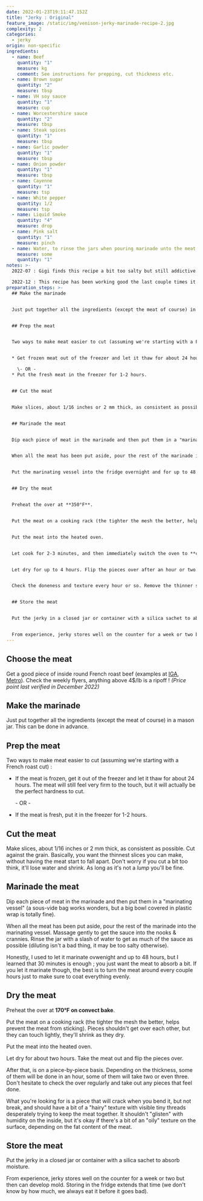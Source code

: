 ```yaml
---
date: 2022-01-23T19:11:47.152Z
title: "Jerky : Original"
feature_image: /static/img/venison-jerky-marinade-recipe-2.jpg
complexity: 2
categories:
  - jerky
origin: non-specific
ingredients:
  - name: Beef
    quantity: "1"
    measure: kg
    comment: See instructions for prepping, cut thickness etc.
  - name: Brown sugar
    quantity: "2"
    measure: tbsp
  - name: VH soy sauce
    quantity: "1"
    measure: cup
  - name: Worcestershire sauce
    quantity: "2"
    measure: tbsp
  - name: Steak spices
    quantity: "1"
    measure: tbsp
  - name: Garlic powder
    quantity: "1"
    measure: tbsp
  - name: Onion powder
    quantity: "1"
    measure: tbsp
  - name: Cayenne
    quantity: "1"
    measure: tsp
  - name: White pepper
    quantity: 1/2
    measure: tsp
  - name: Liquid Smoke
    quantity: "4"
    measure: drop
  - name: Pink salt
    quantity: "1"
    measure: pinch
  - name: Water, to rinse the jars when pouring marinade unto the meat
    measure: some
    quantity: "1"
notes: >-
  2022-07 : Gigi finds this recipe a bit too salty but still addictive.

  2022-12 : This recipe has been working good the last couple times it was made, receiving good comments. Just DO NOT go overboard and inflate the quantities, stick to the recipe/ratios ! Also it might be that letting them marinate less (only 30 minutes is fine) actually helps mitigate the saltiness.
preparation_steps: >-
  ## Make the marinade


  Just put together all the ingredients (except the meat of course) in a mason jar. This can be done in advance.


  ## Prep the meat


  Two ways to make meat easier to cut (assuming we're starting with a French roast cut) :


  * Get frozen meat out of the freezer and let it thaw for about 24 hours. The meat will still feel very firm to the touch, but it will actually be the perfect hardness to cut.

    \- OR -
  * Put the fresh meat in the freezer for 1-2 hours.


  ## Cut the meat


  Make slices, about 1/16 inches or 2 mm thick, as consistent as possible. Cut against the grain.


  ## Marinade the meat


  Dip each piece of meat in the marinade and then put them in a "marinating vessel" (a sous-vide bag works wonders, but a big bowl covered in plastic wrap is totally fine).


  When all the meat has been put aside, pour the rest of the marinade into the marinating vessel. Massage gently to get the sauce into the nooks & crannies. Rinse the jar with a bit of water to get as much of the sauce as possible (diluting isn't a bad thing, it may be too salty otherwise).


  Put the marinating vessel into the fridge overnight and for up to 48 hours.


  ## Dry the meat


  Preheat the over at **350°F**.


  Put the meat on a cooking rack (the tighter the mesh the better, helps prevent the meat from sticking). Pieces shouldn't get over each other, but they can touch lightly, they'll shrink as they dry.


  Put the meat into the heated oven.


  Let cook for 2-3 minutes, and then immediately switch the oven to **convect bake mode at 150°F**.


  Let dry for up to 4 hours. Flip the pieces over after an hour or two.


  Check the doneness and texture every hour or so. Remove the thinner slices earlier and let the thicker ones cook longer.


  ## Store the meat


  Put the jerky in a closed jar or container with a silica sachet to absorb moisture.


  From experience, jerky stores well on the counter for a week or two but then develop mold. Storing in the fridge extends that time (we don't know by how much, we always eat it before it goes bad).
---
```

## C﻿hoose the meat

Get a good piece of inside round French roast beef (examples at [IGA](https://www.iga.net/en/product/french-roastinside-round/00000_000000027129200000), [Metro](https://www.metro.ca/epicerie-en-ligne/allees/viandes-et-volailles/boeuf-et-veau/rotis-cotes-et-carre/roti-francais-d-interieur-de-ronde-non-barde/p/201491)). Check the weekly flyers, anything above 4$/lb is a ripoff ! *(Price point last verified in December 2022)*

## Make the marinade

Just put together all the ingredients (except the meat of course) in a mason jar. This can be done in advance.

## Prep the meat

Two ways to make meat easier to cut (assuming we're starting with a French roast cut) :

* If the meat is frozen, get it out of the freezer and let it thaw for about 24 hours. The meat will still feel very firm to the touch, but it will actually be the perfect hardness to cut.

  \- OR -
* If the meat is fresh, put it in the freezer for 1-2 hours.

## Cut the meat

Make slices, about 1/16 inches or 2 mm thick, as consistent as possible. Cut against the grain. Basically, you want the thinnest slices you can make, without having the meat start to fall apart. Don't worry if you cut a bit too think, it'll lose water and shrink. As long as it's not a *lump* you'll be fine.

## Marinade the meat

Dip each piece of meat in the marinade and then put them in a "marinating vessel" (a sous-vide bag works wonders, but a big bowl covered in plastic wrap is totally fine).

When all the meat has been put aside, pour the rest of the marinade into the marinating vessel. Massage gently to get the sauce into the nooks & crannies. Rinse the jar with a slash of water to get as much of the sauce as possible (diluting isn't a bad thing, it may be too salty otherwise).

Honestly, I used to let it marinate ovwenight and up to 48 hours, but I learned that 30 minutes is enough ; you just want the meat to absorb a bit. If you let it marinate though, the best is to turn the meat around every couple hours just to make sure to coat everything evenly.

## Dry the meat

Preheat the over at **170°F on convect bake**.

Put the meat on a cooking rack (the tighter the mesh the better, helps prevent the meat from sticking). Pieces shouldn't get over each other, but they can touch lightly, they'll shrink as they dry.

Put the meat into the heated oven.

Let dry for about two hours. Take the meat out and flip the pieces over.

A﻿fter that, is on a piece-by-piece basis. Depending on the thickness, some of them will be done in an hour, some of them will take two or even three. Don't hesitate to check the over regularly and take out any pieces that feel done. 

What you're looking for is a piece that will crack when you bend it, but not break, and should have a bit of a "hairy" texture with visible tiny threads desperately trying to keep the meat together. It shouldn't "glisten" with humidity on the inside, but it's okay if there's a bit of an "oily" texture on the surface, depending on the fat content of the meat.

## Store the meat

Put the jerky in a closed jar or container with a silica sachet to absorb moisture.

From experience, jerky stores well on the counter for a week or two but then can develop mold. Storing in the fridge extends that time (we don't know by how much, we always eat it before it goes bad).
